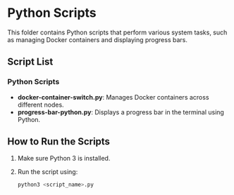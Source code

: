 # Python Scripts

This folder contains Python scripts that perform various system tasks, such as managing Docker containers and displaying progress bars.

## Script List

### Python Scripts
- **docker-container-switch.py**: Manages Docker containers across different nodes.
- **progress-bar-python.py**: Displays a progress bar in the terminal using Python.

## How to Run the Scripts

1. Make sure Python 3 is installed.
2. Run the script using:

   ```bash
   python3 <script_name>.py
